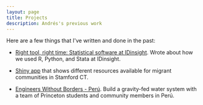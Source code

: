 ```yaml
---
layout: page
title: Projects
description: Andrés's previous work
---
```

Here are a few things that I've written and done in the past:

* [Right tool, right time: Statistical software at IDinsight](https://medium.com/idinsight-blog/right-tool-right-time-statistical-softwares-at-idinsight-2fef44a1d4c9). Wrote about how we used R, Python, and Stata at IDinsight.

* [Shiny app](https://building1community.shinyapps.io/b1c_asset_mapping/) that shows different resources available for migrant communities in Stamford CT.

* [Engineers Without Borders - Perú](https://ewb.princeton.edu/peru-blog/a-pms-reflections-by-andres-parrado/). Build a gravity-fed water system with a team of Princeton students and community members in Perú.





<!-- Note: this is how to write a comment in HTML. Everything in here won't show up on your webpage.-->

<!--
To increase the size of the title, use fewer # in front of the paper title.
To decrease the size of the title, use more #. 
To remove the italics, remove the * before and after the description
To remove the underline from the title, remove the <u> tags (<u> and </u>)
-->